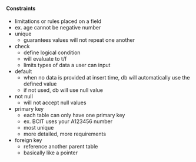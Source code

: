 #### Constraints
- limitations or rules placed on a field
- ex. age cannot be negative number
- unique
	- guarantees values will not repeat one another
- check
	- define logical condition
	- will evaluate to t/f
	- limits types of data a user can input
- default
	- when no data is provided at insert time, db will automatically use the defined value
	- if not used, db will use null value
- not null
	- will not accept null values 
- primary key
	- each table can only have one primary key
	- ex. BCIT uses your A123456 number
	- most unique
	- more detailed, more requirements
- foreign key
	- reference another parent table
	- basically like a pointer